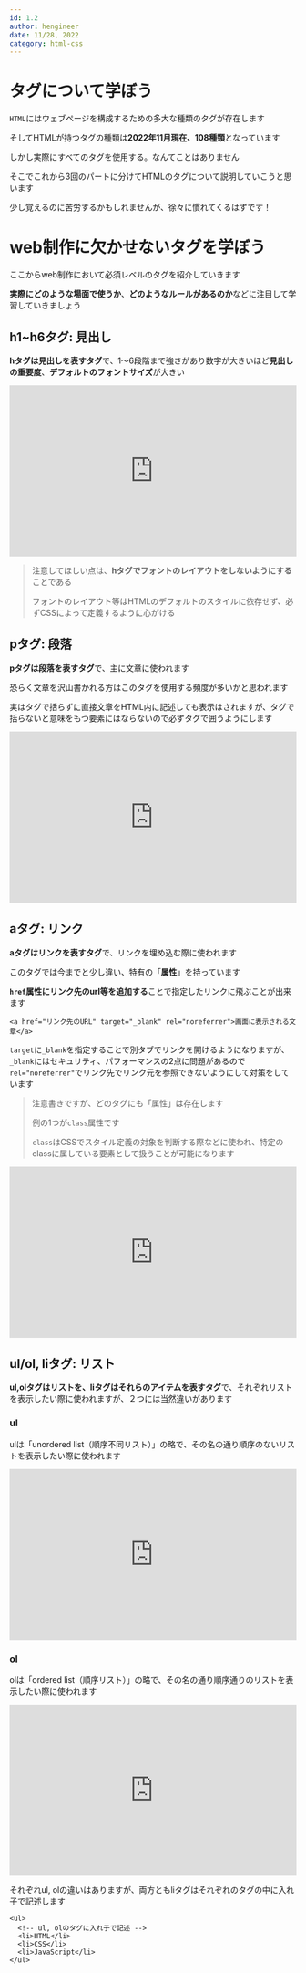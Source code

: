```yaml
---
id: 1.2
author: hengineer
date: 11/28, 2022
category: html-css
---
```



# タグについて学ぼう

`HTML`にはウェブページを構成するための多大な種類のタグが存在します

そしてHTMLが持つタグの種類は**2022年11月現在、108種類**となっています

しかし実際にすべてのタグを使用する。なんてことはありません

そこでこれから3回のパートに分けてHTMLのタグについて説明していこうと思います

少し覚えるのに苦労するかもしれませんが、徐々に慣れてくるはずです！


# web制作に欠かせないタグを学ぼう

ここからweb制作において必須レベルのタグを紹介していきます

**実際にどのような場面で使うか**、**どのようなルールがあるのか**などに注目して学習していきましょう

## h1~h6タグ: 見出し

**hタグは見出しを表すタグ**で、1～6段階まで強さがあり数字が大きいほど**見出しの重要度**、**デフォルトのフォントサイズ**が大きい

<iframe height="300" style="width: 100%;" scrolling="no" title="dojo-html-1-2" src="https://codepen.io/hengineer/embed/ExRRzEB?default-tab=html%2Cresult" frameborder="no" loading="lazy">
  See the Pen <a href="https://codepen.io/hengineer/pen/ExRRzEB">
  dojo-html-1-2</a> by hengineer (<a href="https://codepen.io/hengineer">@hengineer</a>)
  on <a href="https://codepen.io">CodePen</a>.
</iframe>

> 注意してほしい点は、**hタグでフォントのレイアウトをしないようにする**ことである
> 
> フォントのレイアウト等はHTMLのデフォルトのスタイルに依存せず、必ずCSSによって定義するように心がける

## pタグ: 段落

**pタグは段落を表すタグ**で、主に文章に使われます

恐らく文章を沢山書かれる方はこのタグを使用する頻度が多いかと思われます

実はタグで括らずに直接文章をHTML内に記述しても表示はされますが、タグで括らないと意味をもつ要素にはならないので必ずタグで囲うようにします

<iframe height="300" style="width: 100%;" scrolling="no" title="Untitled" src="https://codepen.io/hengineer/embed/QWxxRYB?default-tab=html%2Cresult" frameborder="no" loading="lazy">
  See the Pen <a href="https://codepen.io/hengineer/pen/QWxxRYB">
  Untitled</a> by hengineer (<a href="https://codepen.io/hengineer">@hengineer</a>)
  on <a href="https://codepen.io">CodePen</a>.
</iframe>

## aタグ: リンク

**aタグはリンクを表すタグ**で、リンクを埋め込む際に使われます

このタグでは今までと少し違い、特有の「**属性**」を持っています

**`href`属性にリンク先のurl等を追加する**ことで指定したリンクに飛ぶことが出来ます

```html:html
<a href="リンク先のURL" target="_blank" rel="noreferrer">画面に表示される文章</a>
```

`target`に`_blank`を指定することで別タブでリンクを開けるようになりますが、`_blank`にはセキュリティ、パフォーマンスの2点に問題があるので`rel="noreferrer"`でリンク先でリンク元を参照できないようにして対策をしています

> 注意書きですが、どのタグにも「属性」は存在します
>
> 例の1つが`class`属性です
> 
> `class`はCSSでスタイル定義の対象を判断する際などに使われ、特定のclassに属している要素として扱うことが可能になります

<iframe height="300" style="width: 100%;" scrolling="no" title="dojo-html-1-2-3" src="https://codepen.io/hengineer/embed/YzvvoKZ?default-tab=html%2Cresult" frameborder="no" loading="lazy" allowtransparency="true" allowfullscreen="true">
  See the Pen <a href="https://codepen.io/hengineer/pen/YzvvoKZ">
  dojo-html-1-2-3</a> by hengineer (<a href="https://codepen.io/hengineer">@hengineer</a>)
  on <a href="https://codepen.io">CodePen</a>.
</iframe>

## ul/ol, liタグ: リスト

**ul,olタグはリストを、liタグはそれらのアイテムを表すタグ**で、それぞれリストを表示したい際に使われますが、２つには当然違いがあります

### ul

ulは「unordered list（順序不同リスト）」の略で、その名の通り順序のないリストを表示したい際に使われます

<iframe height="300" style="width: 100%;" scrolling="no" title="Untitled" src="https://codepen.io/hengineer/embed/ExRpKqx?default-tab=html%2Cresult" frameborder="no" loading="lazy" allowtransparency="true" allowfullscreen="true">
  See the Pen <a href="https://codepen.io/hengineer/pen/ExRpKqx">
  Untitled</a> by hengineer (<a href="https://codepen.io/hengineer">@hengineer</a>)
  on <a href="https://codepen.io">CodePen</a>.
</iframe>

### ol

olは「ordered list（順序リスト）」の略で、その名の通り順序通りのリストを表示したい際に使われます

<iframe height="300" style="width: 100%;" scrolling="no" title="Untitled" src="https://codepen.io/hengineer/embed/QWxVKYN?default-tab=html%2Cresult" frameborder="no" loading="lazy" allowtransparency="true" allowfullscreen="true">
  See the Pen <a href="https://codepen.io/hengineer/pen/QWxVKYN">
  Untitled</a> by hengineer (<a href="https://codepen.io/hengineer">@hengineer</a>)
  on <a href="https://codepen.io">CodePen</a>.
</iframe>

それぞれul, olの違いはありますが、両方ともliタグはそれぞれのタグの中に入れ子で記述します

```html:html
<ul>
  <!-- ul, olのタグに入れ子で記述 -->
  <li>HTML</li>
  <li>CSS</li>
  <li>JavaScript</li>
</ul>
```